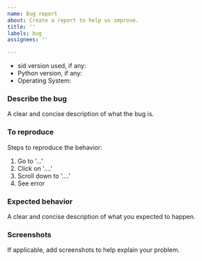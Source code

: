 ```yaml
---
name: Bug report
about: Create a report to help us improve.
title: ''
labels: bug
assignees: ''

---
```


* sid version used, if any:
* Python version, if any:
* Operating System:

### Describe the bug

A clear and concise description of what the bug is.

### To reproduce

Steps to reproduce the behavior:

1. Go to '...'
2. Click on '....'
3. Scroll down to '....'
4. See error

### Expected behavior

A clear and concise description of what you expected to happen.

### Screenshots

If applicable, add screenshots to help explain your problem.
